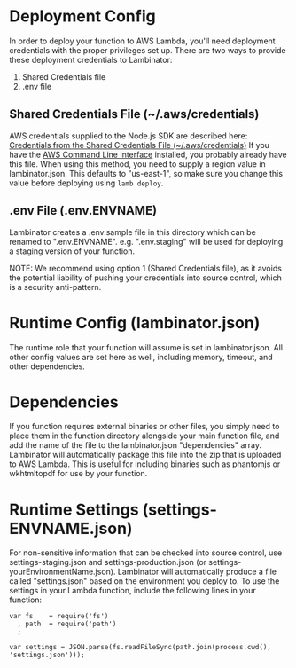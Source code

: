 # Deployment Config
In order to deploy your function to AWS Lambda, you'll need deployment credentials with the proper privileges set up.
There are two ways to provide these deployment credentials to Lambinator:

1. Shared Credentials file
2. .env file

## Shared Credentials File (~/.aws/credentials)
AWS credentials supplied to the Node.js SDK are described here: [Credentials from the Shared Credentials File (~/.aws/credentials)](http://docs.aws.amazon.com/AWSJavaScriptSDK/guide/node-configuring.html)
If you have the [AWS Command Line Interface](https://aws.amazon.com/cli/) installed, you probably already have this file.
When using this method, you need to supply a region value in lambinator.json. This defaults to "us-east-1", so make sure you change this value before deploying using `lamb deploy`.

## .env File (.env.ENVNAME)
Lambinator creates a .env.sample file in this directory which can be renamed to ".env.ENVNAME". e.g. ".env.staging" will be used for deploying a staging version of your function.

NOTE: We recommend using option 1 (Shared Credentials file), as it avoids the potential liability of pushing your credentials into source control, which is a security anti-pattern.

# Runtime Config (lambinator.json)
The runtime role that your function will assume is set in lambinator.json. All other config values are set here as well, including memory, timeout, and other dependencies.

# Dependencies
If you function requires external binaries or other files, you simply need to place them in the function directory alongside your main function file, and add the name of the file to the lambinator.json "dependencies" array. Lambinator will automatically package this file into the zip that is uploaded to AWS Lambda. This is useful for including binaries such as phantomjs or wkhtmltopdf for use by your function.

# Runtime Settings (settings-ENVNAME.json)
For non-sensitive information that can be checked into source control, use settings-staging.json and settings-production.json (or settings-yourEnvironmentName.json). Lambinator will automatically produce a file called "settings.json" based on the environment you deploy to. To use the settings in your Lambda function, include the following lines in your function:

```
var fs    = require('fs')
  , path  = require('path')
  ;

var settings = JSON.parse(fs.readFileSync(path.join(process.cwd(), 'settings.json')));
```
